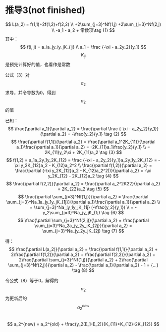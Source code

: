 # 推导3(not finished)

$$
L(a_2) = f(1,1)+2f(1,2)+f(2,2) \\
+2\sum_{j=3}^Nf(1,j) +2\sum_{j=3}^Nf(2,j) \\
-a_1 - a_2 + 常数项\tag {1}
$$
其中：  
$$
f(i, j) = a_ia_jy_iy_jK_{ij}   \\
a_1 = \frac {-\xi - a_2y_2}{y_1}
$$
$$K_{ij}$$是预先计算好的值，也看作是常数

公式（3）对$$a_2$$求导，并令导数为0，得到$$a_2$$的值  

已知：  
$$
\frac{\partial a_1}{\partial a_2} = \frac{\partial \frac {-\xi - a_2y_2}{y_1}}{\partial a_2} = -\frac{y_2}{y_1} \tag {2}
$$
$$
\frac{\partial f(1,1)}{\partial a_2} = \frac{\partial a_1^2K_{11}}{\partial a_1}\frac{\partial a_1}{\partial a_2} = -2K_{11}a_1\frac{y_2}{y_1} \\
= 2K_{11}y_2\xi + 2K_{11}a_2    \tag {3}
$$
$$
f(1,2) = a_1a_2y_1y_2K_{12} = \frac {-\xi - a_2y_2}{y_1}a_2y_1y_2K_{12} = -\xi y_2K_{12}a_2 - K_{12}a_2^2   \\
\frac{\partial f(1,2)}{\partial a_2} = \frac{\partial (-\xi y_2K_{12}a_2 - K_{12}a_2^2))}{\partial a_2} = -\xi y_2K_{12} - 2K_{12}a_2 \tag {4}
$$
$$
\frac{\partial f(2,2)}{\partial a_2} = \frac{\partial a_2^2K22}{\partial a_2} = 2K_{22}a_2 \tag {5}
$$
$$
\frac{\partial \sum_{j=3}^Nf(1,j)}{\partial a_2} = \frac{\partial \sum_{j=3}^Na_1a_jy_1y_jK_{1j}}{\partial a_1}\frac{\partial a_1}{\partial a_2} \\
= \sum_{j=3}^Na_jy_1y_jK_{1j} (-\frac{y_2}{y_1}) \\
= -y_2\sum_{j=3}^Na_jy_jK_{1j} \tag {6}
$$
$$
\frac{\partial \sum_{j=3}^Nf(2,j)}{\partial a_2} = \frac{\partial \sum_{j=3}^Na_2a_jy_2y_jK_{2j}}{\partial a_2}
= \sum_{j=3}^Na_jy_2y_jK_{2j} \tag {7}
$$

得：  
$$
\frac{\partial L(a_2)}{\partial a_2} = \frac{\partial f(1,1)}{\partial a_2} + 2\frac{\partial f(1,2)}{\partial a_2} + \frac{\partial f(2,2)}{\partial a_2} + 2\frac{\partial \sum_{j=3}^Nf(1,j)}{\partial a_2} + 2\frac{\partial \sum_{j=3}^Nf(2,j)}{\partial a_2} - \frac{\partial a_1}{\partial a_2} - 1
= {...} \tag {8}
$$

令公式（8）等于0，解得的$$a_2$$为更新后的$$a_2^{new}$$  
$$
a_2^{new} = a_2^{old} + \frac{y_2(E_1-E_2)}{K_{11}+K_{12}-2K_{12}}
$$